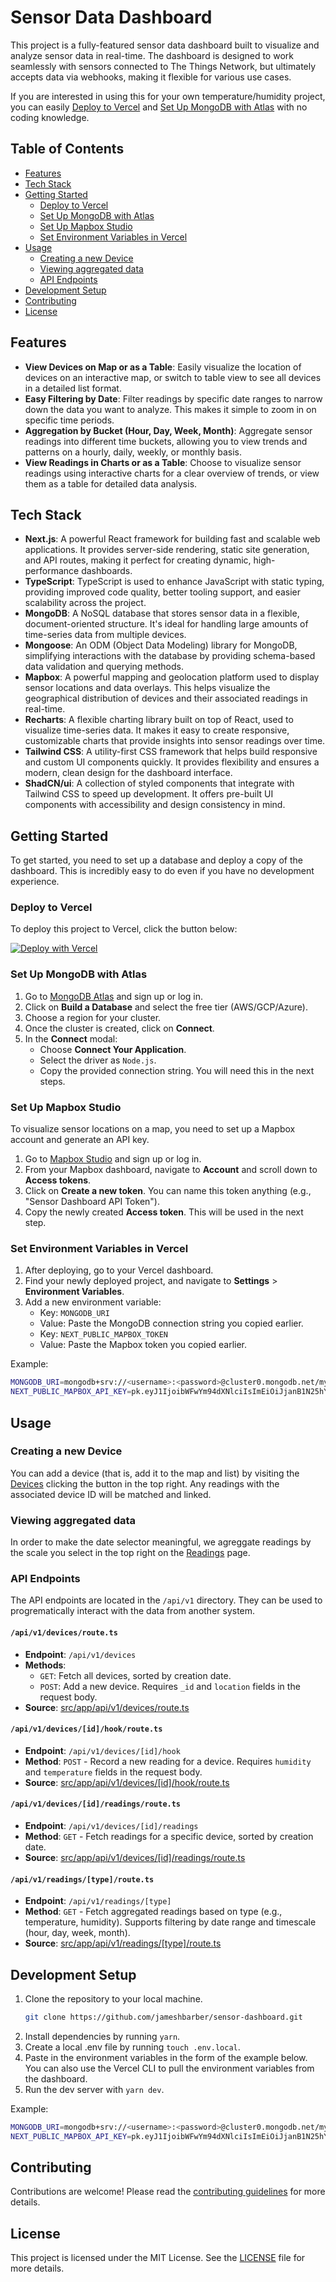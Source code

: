 # Sensor Data Dashboard

This project is a fully-featured sensor data dashboard built to visualize and analyze sensor data in real-time. The dashboard is designed to work seamlessly with sensors connected to The Things Network, but ultimately accepts data via webhooks, making it flexible for various use cases.

If you are interested in using this for your own temperature/humidity project, you can easily [Deploy to Vercel](#deploy-to-vercel) and [Set Up MongoDB with Atlas](#set-up-mongodb-with-atlas) with no coding knowledge.

## Table of Contents
- [Features](#features)
- [Tech Stack](#tech-stack)
- [Getting Started](#getting-started)
  - [Deploy to Vercel](#deploy-to-vercel)
  - [Set Up MongoDB with Atlas](#set-up-mongodb-with-atlas)
  - [Set Up Mapbox Studio](#set-up-mapbox-studio)
  - [Set Environment Variables in Vercel](#set-environment-variables-in-vercel)
- [Usage](#usage)
  - [Creating a new Device](#creating-a-new-device)
  - [Viewing aggregated data](#viewing-agreggated-data)
  - [API Endpoints](#api-endpoints)
- [Development Setup](#development-setup)
- [Contributing](#contributing)
- [License](#license)

## Features

- **View Devices on Map or as a Table**: Easily visualize the location of devices on an interactive map, or switch to table view to see all devices in a detailed list format.
- **Easy Filtering by Date**: Filter readings by specific date ranges to narrow down the data you want to analyze. This makes it simple to zoom in on specific time periods.
- **Aggregation by Bucket (Hour, Day, Week, Month)**: Aggregate sensor readings into different time buckets, allowing you to view trends and patterns on a hourly, daily, weekly, or monthly basis.
- **View Readings in Charts or as a Table**: Choose to visualize sensor readings using interactive charts for a clear overview of trends, or view them as a table for detailed data analysis.

## Tech Stack

- **Next.js**: A powerful React framework for building fast and scalable web applications. It provides server-side rendering, static site generation, and API routes, making it perfect for creating dynamic, high-performance dashboards.
- **TypeScript**: TypeScript is used to enhance JavaScript with static typing, providing improved code quality, better tooling support, and easier scalability across the project.
- **MongoDB**: A NoSQL database that stores sensor data in a flexible, document-oriented structure. It's ideal for handling large amounts of time-series data from multiple devices.
- **Mongoose**: An ODM (Object Data Modeling) library for MongoDB, simplifying interactions with the database by providing schema-based data validation and querying methods.
- **Mapbox**: A powerful mapping and geolocation platform used to display sensor locations and data overlays. This helps visualize the geographical distribution of devices and their associated readings in real-time.
- **Recharts**: A flexible charting library built on top of React, used to visualize time-series data. It makes it easy to create responsive, customizable charts that provide insights into sensor readings over time.
- **Tailwind CSS**: A utility-first CSS framework that helps build responsive and custom UI components quickly. It provides flexibility and ensures a modern, clean design for the dashboard interface.
- **ShadCN/ui**: A collection of styled components that integrate with Tailwind CSS to speed up development. It offers pre-built UI components with accessibility and design consistency in mind.

## Getting Started

To get started, you need to set up a database and deploy a copy of the dashboard. This is incredibly easy to do even if you have no development experience.

### Deploy to Vercel

To deploy this project to Vercel, click the button below:

[![Deploy with Vercel](https://vercel.com/button)](https://vercel.com/new/import?repository-url=https://github.com/jameshbarber/sensor-dashboard)

### Set Up MongoDB with Atlas

1. Go to [MongoDB Atlas](https://www.mongodb.com/cloud/atlas) and sign up or log in.
2. Click on **Build a Database** and select the free tier (AWS/GCP/Azure).
3. Choose a region for your cluster.
4. Once the cluster is created, click on **Connect**.
5. In the **Connect** modal:
   - Choose **Connect Your Application**.
   - Select the driver as `Node.js`.
   - Copy the provided connection string. You will need this in the next steps.

### Set Up Mapbox Studio

To visualize sensor locations on a map, you need to set up a Mapbox account and generate an API key.

1. Go to [Mapbox Studio](https://studio.mapbox.com/) and sign up or log in.
2. From your Mapbox dashboard, navigate to **Account** and scroll down to **Access tokens**.
3. Click on **Create a new token**. You can name this token anything (e.g., "Sensor Dashboard API Token").
4. Copy the newly created **Access token**. This will be used in the next step.

### Set Environment Variables in Vercel

1. After deploying, go to your Vercel dashboard.
2. Find your newly deployed project, and navigate to **Settings** > **Environment Variables**.
3. Add a new environment variable:
   - Key: `MONGODB_URI`
   - Value: Paste the MongoDB connection string you copied earlier.
   - Key: `NEXT_PUBLIC_MAPBOX_TOKEN`
   - Value: Paste the Mapbox token you copied earlier.

Example:
```bash
MONGODB_URI=mongodb+srv://<username>:<password>@cluster0.mongodb.net/myDatabase?retryWrites=true&w=majority
NEXT_PUBLIC_MAPBOX_API_KEY=pk.eyJ1IjoibWFwYm94dXNlciIsImEiOiJjanB1N25hYWUwMDAzM3pueTFpczJhdnZqIn0.TulbCgBlklYf2P4MijhkjA
```

## Usage

### Creating a new Device
You can add a device (that is, add it to the map and list) by visiting the [Devices](https://sam-sensor-dashboard.vercel.app/devices) clicking the button in the top right. Any readings with the associated device ID will be matched and linked. 

### Viewing aggregated data
In order to make the date selector meaningful, we agreggate readings by the scale you select in the top right on the [Readings](https://sam-sensor-dashboard.vercel.app/readings) page. 

### API Endpoints
The API endpoints are located in the `/api/v1` directory. They can be used to progrematically interact with the data from another system. 

#### `/api/v1/devices/route.ts`
- **Endpoint**: `/api/v1/devices`
- **Methods**: 
  - `GET`: Fetch all devices, sorted by creation date.
  - `POST`: Add a new device. Requires `_id` and `location` fields in the request body.
- **Source**: [src/app/api/v1/devices/route.ts](https://github.com/jameshbarber/sensor-dashboard/blob/dfb883d5217a44d47a668101f7ae1cb398d3e472/src/app/api/v1/devices/route.ts)

#### `/api/v1/devices/[id]/hook/route.ts`
- **Endpoint**: `/api/v1/devices/[id]/hook`
- **Method**: `POST` - Record a new reading for a device. Requires `humidity` and `temperature` fields in the request body.
- **Source**: [src/app/api/v1/devices/[id]/hook/route.ts](https://github.com/jameshbarber/sensor-dashboard/blob/dfb883d5217a44d47a668101f7ae1cb398d3e472/src/app/api/v1/devices/[id]/hook/route.ts)

#### `/api/v1/devices/[id]/readings/route.ts`
- **Endpoint**: `/api/v1/devices/[id]/readings`
- **Method**: `GET` - Fetch readings for a specific device, sorted by creation date.
- **Source**: [src/app/api/v1/devices/[id]/readings/route.ts](https://github.com/jameshbarber/sensor-dashboard/blob/dfb883d5217a44d47a668101f7ae1cb398d3e472/src/app/api/v1/devices/[id]/readings/route.ts)

#### `/api/v1/readings/[type]/route.ts`
- **Endpoint**: `/api/v1/readings/[type]`
- **Method**: `GET` - Fetch aggregated readings based on type (e.g., temperature, humidity). Supports filtering by date range and timescale (hour, day, week, month).
- **Source**: [src/app/api/v1/readings/[type]/route.ts](https://github.com/jameshbarber/sensor-dashboard/blob/dfb883d5217a44d47a668101f7ae1cb398d3e472/src/app/api/v1/readings/[type]/route.ts)

## Development Setup

1. Clone the repository to your local machine.
   ```bash
   git clone https://github.com/jameshbarber/sensor-dashboard.git
   ```
2. Install dependencies by running `yarn`.
3. Create a local .env file by running `touch .env.local`.
4. Paste in the environment variables in the form of the example below. You can also use the Vercel CLI to pull the environment variables from the dashboard.
5. Run the dev server with `yarn dev`.

Example:
```bash
MONGODB_URI=mongodb+srv://<username>:<password>@cluster0.mongodb.net/myDatabase?retryWrites=true&w=majority
NEXT_PUBLIC_MAPBOX_API_KEY=pk.eyJ1IjoibWFwYm94dXNlciIsImEiOiJjanB1N25hYWUwMDAzM3pueTFpczJhdnZqIn0.TulbCgBlklYf2P4MijhkjA
```


## Contributing

Contributions are welcome! Please read the [contributing guidelines](CONTRIBUTING.md) for more details.

## License

This project is licensed under the MIT License. See the [LICENSE](LICENSE) file for more details.
